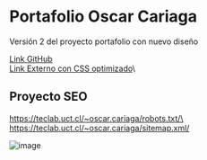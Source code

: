 # Portafolio Oscar Cariaga
Versión 2 del proyecto portafolio con nuevo diseño

[Link GitHub](https://oscar-uct.github.io/)\
[Link Externo con CSS optimizado](https://teclab.uct.cl/~oscar.cariaga/portafolio/)\

## Proyecto SEO
https://teclab.uct.cl/~oscar.cariaga/robots.txt/\
https://teclab.uct.cl/~oscar.cariaga/sitemap.xml/

![image](https://github.com/user-attachments/assets/66642794-9a97-4846-8ee9-8c646e559304)
